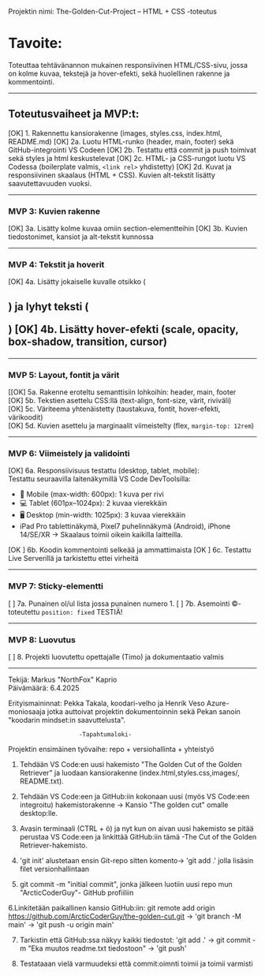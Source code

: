 Projektin nimi: The-Golden-Cut-Project – HTML + CSS -toteutus

# Tavoite:
Toteuttaa tehtävänannon mukainen responsiivinen HTML/CSS-sivu,
jossa on kolme kuvaa, tekstejä ja hover-efekti, sekä huolellinen rakenne ja kommentointi.

---

## Toteutusvaiheet ja MVP:t:

[OK] 1. Rakennettu kansiorakenne (images, styles.css, index.html, README.md)
[OK] 2a. Luotu HTML-runko (header, main, footer) sekä GitHub-integrointi VS Codeen
[OK] 2b. Testattu että commit ja push toimivat sekä styles ja html keskustelevat
[OK] 2c. HTML- ja CSS-rungot luotu VS Codessa (boilerplate valmis, `<link rel>` yhdistetty)
[OK] 2d. Kuvat ja responsiivinen skaalaus (HTML + CSS). Kuvien alt-tekstit lisätty saavutettavuuden vuoksi.

---

### MVP 3: Kuvien rakenne

[OK] 3a. Lisätty kolme kuvaa omiin section-elementteihin
[OK] 3b. Kuvien tiedostonimet, kansiot ja alt-tekstit kunnossa

---

### MVP 4: Tekstit ja hoverit

[OK] 4a. Lisätty jokaiselle kuvalle otsikko (<h2>) ja lyhyt teksti (<p>)
[OK] 4b. Lisätty hover-efekti (scale, opacity, box-shadow, transition, cursor)

---

### MVP 5: Layout, fontit ja värit

[[OK] 5a. Rakenne eroteltu semanttisiin lohkoihin: header, main, footer  
[OK] 5b. Tekstien asettelu CSS:llä (text-align, font-size, värit, riviväli)  
[OK] 5c. Väriteema yhtenäistetty (taustakuva, fontit, hover-efekti, värikoodit)  
[OK] 5d. Kuvien asettelu ja marginaalit viimeistelty (flex, `margin-top: 12rem`)

---

### MVP 6: Viimeistely ja validointi

[OK] 6a. Responsiivisuus testattu (desktop, tablet, mobile):  
Testattu seuraavilla laitenäkymillä VS Code DevToolsilla:

- 📱 Mobile (max-width: 600px): 1 kuva per rivi
- 💻 Tablet (601px–1024px): 2 kuvaa vierekkäin
- 🖥️ Desktop (min-width: 1025px): 3 kuvaa vierekkäin  
- iPad Pro tablettinäkymä, Pixel7 puhelinnäkymä (Android), iPhone 14/SE/XR
→ Skaalaus toimii oikein kaikilla laitteilla.

[OK ] 6b. Koodin kommentointi selkeää ja ammattimaista
[OK ] 6c. Testattu Live Serverillä ja tarkistettu ettei virheitä

---

### MVP 7: Sticky-elementti

[ ] 7a. Punainen ol/ul lista jossa punainen numero 1.
[ ] 7b. Asemointi ©-toteutettu `position: fixed` TESTIÄ!

---

### MVP 8: Luovutus

[ ] 8. Projekti luovutettu opettajalle (Timo) ja dokumentaatio valmis

---

Tekijä: Markus "NorthFox" Kaprio  
Päivämäärä: 6.4.2025  

Erityismaininnat: Pekka Takala, koodari-velho ja Henrik Veso Azure-moniosaaja jotka auttoivat projektin dokumentoinnin sekä Pekan sanoin "koodarin mindset:in saavuttelusta". 

							
			            -Tapahtumaloki- 


   Projektin ensimäinen työvaihe: repo + versiohallinta + yhteistyö


1. Tehdään VS Code:en uusi hakemisto "The Golden Cut of the Golden Retriever" ja luodaan kansiorakenne (index.html,styles.css,images/, README.txt).

2. Tehdään VS Code:een ja GitHub:iin kokonaan uusi (myös VS Code:een integroitu) hakemistorakenne -> Kansio "The golden cut" omalle desktop:lle.

3. Avasin terminaali (CTRL + ö) ja nyt kun on aivan uusi hakemisto se pitää perustaa VS Code:een ja linkittää GitHub:iin tämä -The Cut of the Golden Retriever-hakemisto. 

4.  'git init' alustetaan ensin Git-repo sitten komento-> 'git add .' jolla lisäsin filet versionhallintaan

5.  git commit -m "initial commit", jonka jälkeen luotiin uusi repo mun "ArcticCoderGuy"- GitHub profiiliin

6.Linkitetään paikallinen kansio GitHub:iin: git remote add origin https://github.com/ArcticCoderGuy/the-golden-cut.git -> 'git branch -M main' -> 'git push -u origin main'

7. Tarkistin että GitHub:ssa näkyy kaikki tiedostot: 'git add .' -> git commit -m "Eka muutos readme.txt tiedostoon" -> 'git push' 

8. Testataaan vielä varmuudeksi että commit:oimnti toimii ja toimii varmisti




